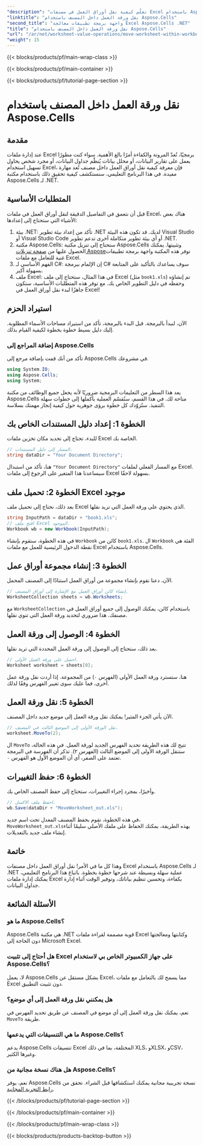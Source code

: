 ```yaml
---
"description": "تعلّم كيفية نقل أوراق العمل في مصنفات Excel باستخدام Aspose.Cells لـ .NET من خلال هذا البرنامج التعليمي خطوة بخطوة. حسّن إدارة ملفات Excel لديك."
"linktitle": "نقل ورقة العمل داخل المصنف باستخدام Aspose.Cells"
"second_title": "واجهة برمجة تطبيقات معالجة Excel Aspose.Cells .NET"
"title": "نقل ورقة العمل داخل المصنف باستخدام Aspose.Cells"
"url": "/ar/net/worksheet-value-operations/move-worksheet-within-workbook/"
"weight": 15
---
```


{{< blocks/products/pf/main-wrap-class >}}

{{< blocks/products/pf/main-container >}}

{{< blocks/products/pf/tutorial-page-section >}}

# نقل ورقة العمل داخل المصنف باستخدام Aspose.Cells

## مقدمة
عند إدارة ملفات Excel برمجيًا، تُعدّ المرونة والكفاءة أمرًا بالغ الأهمية. سواء كنت مطورًا يعمل على تقارير البيانات، أو محلل بيانات يُنظّم جداول البيانات، أو مجرد شخص يحاول تسهيل استخدام Excel، فإن معرفة كيفية نقل أوراق العمل داخل مصنف تُعد مهارة مفيدة. في هذا البرنامج التعليمي، سنستكشف كيفية تحقيق ذلك باستخدام مكتبة Aspose.Cells لـ .NET. 
## المتطلبات الأساسية
قبل أن نتعمق في التفاصيل الدقيقة لنقل أوراق العمل في ملفات Excel، هناك بعض الأشياء التي ستحتاج إلى إعدادها:
1. بيئة .NET: تأكد من إعداد بيئة تطوير .NET لديك. قد تكون هذه البيئة Visual Studio أو Visual Studio Code أو أي بيئة تطوير متكاملة أخرى تدعم تطوير .NET.
2. مكتبة Aspose.Cells: ستحتاج إلى تنزيل مكتبة Aspose.Cells وتثبيتها. يمكنك الحصول عليها من [صفحة تنزيلات Aspose](https://releases.aspose.com/cells/net/)توفر هذه المكتبة واجهة برمجة تطبيقات غنية للتعامل مع ملفات Excel.
3. الفهم الأساسي لـ C#: إن الإلمام ببرمجة C# سوف يساعدك بالتأكيد على المتابعة بسهولة أكبر.
4. ملف Excel: في هذا المثال، ستحتاج إلى ملف Excel (مثل `book1.xls`) تم إنشاؤه وحفظه في دليل التطوير الخاص بك.
مع توفر هذه المتطلبات الأساسية، ستكون جاهزًا لبدء نقل أوراق العمل في Excel!
## استيراد الحزم 
الآن، لنبدأ بالبرمجة. قبل البدء بالبرمجة، تأكد من استيراد مساحات الأسماء المطلوبة. إليك دليل بسيط خطوة بخطوة لكيفية القيام بذلك.
### إضافة المراجع إلى Aspose.Cells
تأكد من أنك قمت بإضافة مرجع إلى Aspose.Cells في مشروعك.
```csharp
using System.IO;
using Aspose.Cells;
using System;
```
يعد هذا السطر من التعليمات البرمجية ضروريًا لأنه يجعل جميع الوظائف من مكتبة Aspose.Cells متاحة لك.
في هذا القسم، سنُقسّم العملية بأكملها إلى خطوات سهلة التنفيذ. ستُزوّدك كل خطوة برؤى جوهرية حول كيفية إنجاز مهمتك بسلاسة.
## الخطوة 1: إعداد دليل المستندات الخاص بك
للبدء، تحتاج إلى تحديد مكان تخزين ملفات Excel الخاصة بك.
```csharp
// المسار إلى دليل المستندات.
string dataDir = "Your Document Directory";
```
هنا، تأكد من استبدال `"Your Document Directory"` مع المسار الفعلي لملفات Excel. سيساعدنا هذا المتغير على الرجوع إلى ملفات Excel بسهولة لاحقًا.
## الخطوة 2: تحميل ملف Excel موجود
بعد ذلك، نحتاج إلى تحميل ملف Excel الذي يحتوي على ورقة العمل التي تريد نقلها.
```csharp
string InputPath = dataDir + "book1.xls";
// افتح ملف Excel الموجود.
Workbook wb = new Workbook(InputPath);
```
في هذه الخطوة، ستقوم بإنشاء `Workbook` كائن من `book1.xls`. ال `Workbook` الفئة هي نقطة الدخول الرئيسية للعمل مع ملفات Excel باستخدام Aspose.Cells.
## الخطوة 3: إنشاء مجموعة أوراق عمل
الآن، دعنا نقوم بإنشاء مجموعة من أوراق العمل استنادًا إلى المصنف المحمل.
```csharp
// إنشاء كائن أوراق العمل مع الإشارة إلى أوراق المصنف.
WorksheetCollection sheets = wb.Worksheets;
```
مع `WorksheetCollection` باستخدام كائن، يمكنك الوصول إلى جميع أوراق العمل في مصنفك. هذا ضروري لتحديد ورقة العمل التي تنوي نقلها.
## الخطوة 4: الوصول إلى ورقة العمل
بعد ذلك، ستحتاج إلى الوصول إلى ورقة العمل المحددة التي تريد نقلها.
```csharp
// احصل على ورقة العمل الأولى.
Worksheet worksheet = sheets[0];
```
هنا، ستسترد ورقة العمل الأولى (الفهرس ٠) من المجموعة. إذا أردت نقل ورقة عمل أخرى، فما عليك سوى تغيير الفهرس وفقًا لذلك.
## الخطوة 5: نقل ورقة العمل
الآن يأتي الجزء المثير! يمكنك نقل ورقة العمل إلى موضع جديد داخل المصنف.
```csharp
// نقل الورقة الأولى إلى الموضع الثالث في المصنف.
worksheet.MoveTo(2);
```
ال `MoveTo` تتيح لك هذه الطريقة تحديد الفهرس الجديد لورقة العمل. في هذه الحالة، ستنقل الورقة الأولى إلى الموضع الثالث (الفهرس ٢). تذكر أن الفهرسة في البرمجة تعتمد على الصفر، أي أن الموضع الأول هو الفهرس ٠.
## الخطوة 6: حفظ التغييرات
وأخيرًا، بمجرد إجراء التغييرات، ستحتاج إلى حفظ المصنف الخاص بك.
```csharp
// احفظ ملف الاكسل.
wb.Save(dataDir + "MoveWorksheet_out.xls");
```
في هذه الخطوة، نقوم بحفظ المصنف المعدل تحت اسم جديد، `MoveWorksheet_out.xls`بهذه الطريقة، يمكنك الحفاظ على ملفك الأصلي سليمًا أثناء إنشاء ملف جديد بالتعديلات.
## خاتمة
وهذا كل ما في الأمر! نقل أوراق العمل داخل مصنفات Excel باستخدام Aspose.Cells لـ .NET عملية سهلة وبسيطة عند شرحها خطوة بخطوة. باتباع هذا البرنامج التعليمي، يمكنك إدارة ملفات Excel بكفاءة، وتحسين تنظيم بياناتك، وتوفير الوقت أثناء إدارة جداول البيانات.
## الأسئلة الشائعة
### ما هو Aspose.Cells؟  
Aspose.Cells هي مكتبة .NET قوية مصممة لقراءة ملفات Excel وكتابتها ومعالجتها دون الحاجة إلى Microsoft Excel.
### هل أحتاج إلى تثبيت Excel على جهاز الكمبيوتر الخاص بي لاستخدام Aspose.Cells؟  
لا، يعمل Aspose.Cells بشكل مستقل عن Excel، مما يسمح لك بالتعامل مع ملفات Excel دون تثبيت التطبيق.
### هل يمكنني نقل ورقة العمل إلى أي موضع؟  
نعم، يمكنك نقل ورقة العمل إلى أي موضع في المصنف عن طريق تحديد الفهرس في `MoveTo` طريقة.
### ما هي التنسيقات التي يدعمها Aspose.Cells؟  
يدعم Aspose.Cells تنسيقات Excel المختلفة، بما في ذلك XLS، وXLSX، وCSV، وغيرها الكثير.
### هل هناك نسخة مجانية من Aspose.Cells؟  
نعم، يوفر Aspose.Cells نسخة تجريبية مجانية يمكنك استكشافها قبل الشراء. تحقق من [رابط التجربة المجانية](https://releases.aspose.com/).

{{< /blocks/products/pf/tutorial-page-section >}}

{{< /blocks/products/pf/main-container >}}

{{< /blocks/products/pf/main-wrap-class >}}

{{< blocks/products/products-backtop-button >}}